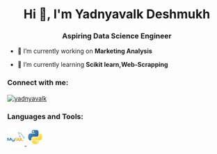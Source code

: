 <h1 align="center">Hi 👋, I'm Yadnyavalk Deshmukh</h1>
<h3 align="center">Aspiring Data Science Engineer</h3>

- 🔭 I’m currently working on **Marketing Analysis**

- 🌱 I’m currently learning **Scikit learn,Web-Scrapping**

<h3 align="left">Connect with me:</h3>
<p align="left">
<a href="https://linkedin.com/in/yadnyavalk" target="blank"><img align="center" src="https://raw.githubusercontent.com/rahuldkjain/github-profile-readme-generator/master/src/images/icons/Social/linked-in-alt.svg" alt="yadnyavalk" height="30" width="40" /></a>
</p>

<h3 align="left">Languages and Tools:</h3>
<p align="left"> <a href="https://www.mysql.com/" target="_blank" rel="noreferrer"> <img src="https://raw.githubusercontent.com/devicons/devicon/master/icons/mysql/mysql-original-wordmark.svg" alt="mysql" width="40" height="40"/> </a> <a href="https://www.python.org" target="_blank" rel="noreferrer"> <img src="https://raw.githubusercontent.com/devicons/devicon/master/icons/python/python-original.svg" alt="python" width="40" height="40"/> </a> </p>
